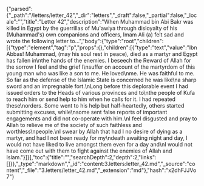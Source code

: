 {"parsed":{"_path":"/letters/letter_42","_dir":"letters","_draft":false,"_partial":false,"_locale":"","title":"Letter 42","description":"When Muhammad bin Abi Bakr was killed in Egypt by the guerrillas of Mu'awiya through disloyalty of his (Muhammad's) own companions and officers, Imam Ali (a) felt sad and wrote the following letter to...","body":{"type":"root","children":[{"type":"element","tag":"p","props":{},"children":[{"type":"text","value":"Ibn Abbas! Muhammad, (may his soul rest in peace), died as a martyr and Egypt has fallen in\nthe hands of the enemies. I beseech the Reward of Allah for the sorrow I feel and the grief I\nsuffer on account of the martyrdom of this young man who was like a son to me. He loved\nme. He was faithful to me. So far as the defense of the Islamic State is concerned he was like\na sharp sword and an impregnable fort.\nLong before this deplorable event I had issued orders to the Heads of various provinces and to\nthe people of Kufa to reach him or send help to him when he calls for it. I had repeated these\norders. Some went to his help but half-heartedly, others started submitting excuses, while\nsome sent false reports of important engagements and did not co-operate with him.\nI feel disgusted and pray to Allah to relieve me of the society of such faithless and worthless\npeople.\nI swear by Allah that had I no desire of dying as a martyr, and had I not been ready for my\ndeath awaiting night and day, I would not have liked to live amongst them even for a day and\nI would not have come out with them to fight against the enemies of Allah and Islam."}]}],"toc":{"title":"","searchDepth":2,"depth":2,"links":[]}},"_type":"markdown","_id":"content:3.letters:letter_42.md","_source":"content","_file":"3.letters/letter_42.md","_extension":"md"},"hash":"x2dhFJJVo7"}